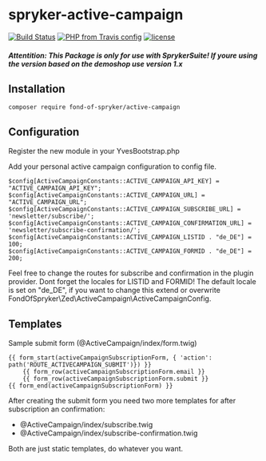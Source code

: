 # spryker-active-campaign

[![Build Status](https://travis-ci.org/fond-of/spryker-product-api.svg?branch=master)](https://travis-ci.org/fond-of/spryker-active-campaign)
[![PHP from Travis config](https://img.shields.io/travis/php-v/symfony/symfony.svg)](https://php.net/)
[![license](https://img.shields.io/github/license/mashape/apistatus.svg)](https://packagist.org/packages/fond-of-spryker/active-campaign)

##### Attentition: This Package is only for use with SprykerSuite! If youre using the version based on the demoshop use version 1.x

## Installation

```
composer require fond-of-spryker/active-campaign
```

## Configuration

Register the new module in your YvesBootstrap.php

Add your personal active campaign configuration to config file. 

```
$config[ActiveCampaignConstants::ACTIVE_CAMPAIGN_API_KEY] = "ACTIVE_CAMPAIGN_API_KEY";
$config[ActiveCampaignConstants::ACTIVE_CAMPAIGN_URL] = "ACTIVE_CAMPAIGN_URL";
$config[ActiveCampaignConstants::ACTIVE_CAMPAIGN_SUBSCRIBE_URL] = 'newsletter/subscribe/';
$config[ActiveCampaignConstants::ACTIVE_CAMPAIGN_CONFIRMATION_URL] = 'newsletter/subscribe-confirmation/';
$config[ActiveCampaignConstants::ACTIVE_CAMPAIGN_LISTID . "de_DE"] = 100;
$config[ActiveCampaignConstants::ACTIVE_CAMPAIGN_FORMID . "de_DE"] = 200;
```

Feel free to change the routes for subscribe and confirmation in the plugin provider. Dont forget the locales for 
LISTID and FORMID! The default locale is set on "de_DE", if you want to change this extend or overwrite 
FondOfSpryker\Zed\ActiveCampaign\ActiveCampaignConfig.

## Templates

Sample submit form (@ActiveCampaign/index/form.twig)

```
{{ form_start(activeCampaignSubscriptionForm, { 'action': path('ROUTE_ACTIVECAMPAIGN_SUBMIT')}) }}
    {{ form_row(activeCampaignSubscriptionForm.email }}
    {{ form_row(activeCampaignSubscriptionForm.submit }}
{{ form_end(activeCampaignSubscriptionForm) }}
```

After creating the submit form you need two more templates for after subscription an confirmation:
- @ActiveCampaign/index/subscribe.twig
- @ActiveCampaign/index/subscribe-confirmation.twig

Both are just static templates, do whatever you want.
